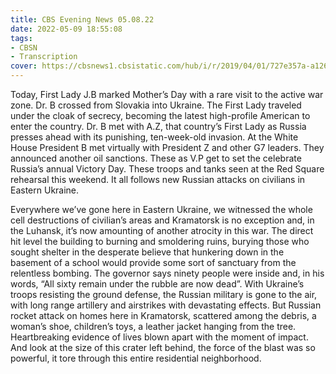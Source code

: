 ```yaml
---
title: CBS Evening News 05.08.22
date: 2022-05-09 18:55:08
tags:
- CBSN
- Transcription
cover: https://cbsnews1.cbsistatic.com/hub/i/r/2019/04/01/727e357a-a126-4138-a2c5-4d3222669d57/thumbnail/640x360/3ff2761028dc5c65cc4f07acd54bcd5c/cbsn2-logo-1920x1080.jpg
---
```

Today, First Lady J.B marked Mother’s Day with a rare visit to the active war zone. Dr. B crossed from Slovakia into Ukraine. The First Lady traveled under the cloak of secrecy, becoming the latest high-profile American to enter the country. Dr. B met with A.Z, that country’s First Lady as Russia presses ahead with its punishing, ten-week-old invasion. At the White House President B met virtually with President Z and other G7 leaders. They announced another oil sanctions. These as V.P get to set the celebrate Russia’s annual Victory Day. These troops and tanks seen at the Red Square rehearsal this weekend. It all follows new Russian attacks on civilians in Eastern Ukraine.

Everywhere we’ve gone here in Eastern Ukraine, we witnessed the whole cell destructions of civilian’s areas and Kramatorsk is no exception and, in the Luhansk, it’s now amounting of another atrocity in this war. The direct hit level the building to burning and smoldering ruins, burying those who sought shelter in the desperate believe that hunkering down in the basement of a school would provide some sort of sanctuary from the relentless bombing. The governor says ninety people were inside and, in his words, “All sixty remain under the rubble are now dead”. With Ukraine’s troops resisting the ground defense, the Russian military is gone to the air, with long range artillery and airstrikes with devastating effects. But Russian rocket attack on homes here in Kramatorsk, scattered among the debris, a woman’s shoe, children’s toys, a leather jacket hanging from the tree. Heartbreaking evidence of lives blown apart with the moment of impact. And look at the size of this crater left behind, the force of the blast was so powerful, it tore through this entire residential neighborhood.  
